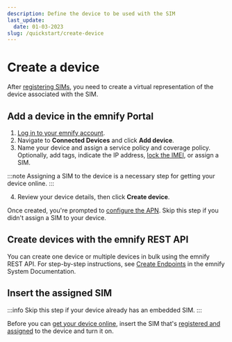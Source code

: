 ```yaml
---
description: Define the device to be used with the SIM
last_update: 
  date: 01-03-2023
slug: /quickstart/create-device
---
```


# Create a device

After [registering SIMs](/quickstart/register-sims), you need to create a virtual representation of the device associated with the SIM.

## Add a device in the emnify Portal

1. [Log in to your emnify account](https://portal.emnify.com/sign).
2. Navigate to **Connected Devices** and click **Add device**.
3. Name your device and assign a service policy and coverage policy.
Optionally, add tags, indicate the IP address, [lock the IMEI](/services/security#imei-lock), or assign a SIM.

:::note
Assigning a SIM to the device is a necessary step for getting your device online.
:::

4. Review your device details, then click **Create device**.

Once created, you're prompted to [configure the APN](/apn-configuration).
Skip this step if you didn't assign a SIM to your device.

## Create devices with the emnify REST API

You can create one device or multiple devices in bulk using the emnify REST API.
For step-by-step instructions, see [Create Endpoints](https://cdn.emnify.net/api/doc/create-endpoints.html) in the emnify System Documentation.

## Insert the assigned SIM

:::info
Skip this step if your device already has an embedded SIM.
:::

Before you can [get your device online](/apn-configuration), insert the SIM that's [registered and assigned](/quickstart/register-sims) to the device and turn it on.
